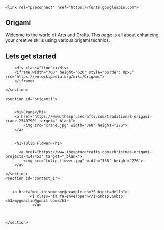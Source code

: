 <html lang="en">

<head>
    <link rel="preconnect" href="https://fonts.googleapis.com">
<link rel="preconnect" href="https://fonts.gstatic.com" crossorigin>
<link href="https://fonts.googleapis.com/css2?family=Edu+VIC+WA+NT+Beginner:wght@500&family=Rubik+Moonrocks&display=swap" rel="stylesheet">  

    <link rel="preconnect" href="https://fonts.googleapis.com">
<link rel="preconnect" href="https://fonts.gstatic.com" crossorigin>
<link href="https://fonts.googleapis.com/css2?family=Edu+VIC+WA+NT+Beginner:wght@500&display=swap" rel="stylesheet">
    <meta charset="utf-8">
    <meta name="viewport" content="width=device-width, initial-scale=1.0">
    <title></title>
    <link rel="stylesheet" href="style.css">
    <link rel="stylesheet" href="https://cdnjs.cloudflare.com/ajax/libs/font-awesome/4.7.0/css/font-awesome.min.css">
</head>

<body>
    <section id="intro">
        <h1>Origami</h1>
        <p>Welcome to the world of Arts and Crafts. This page is all about enhancing your creative skills using various
            origami technics.</p>
        <h2>Lets get started</h2>

        <div class="line"></div>
        <iframe width="700" height="620" style="border: 0px;" src="https://en.wikipedia.org/wiki/Origami">
        </iframe>

    </section>

    <section id="origami1">

        
        <h1>Crane</h1>
        <a href="https://www.thesprucecrafts.com/traditional-origami-crane-2540790" target="_blank">
            <img src="crane.jpg" width="368" height="276">
        </a>


        <h1>Tulip Flower</h1>
         
          <a href="https://www.thesprucecrafts.com/christmas-origami-projects-4147453" target="_blank">
            <img src="tulip_flower.jpg" width="368" height="276">
        </a>

    </section>
    <section id="contact_1">

       
       <a href="mailto:someone@example.com?Subject=Hello">
               <i class="fa fa-envelope"></i>&nbsp;&nbsp;<h3>mygmailid@gmail.com</h3>
                </a> 

        

    </section>

</body>

</html>
